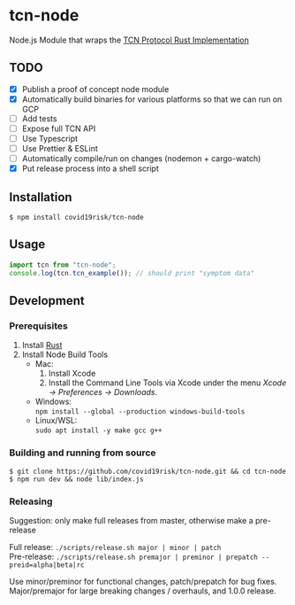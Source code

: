 # tcn-node

Node.js Module that wraps the [TCN Protocol Rust Implementation](https://github.com/TCNCoalition/TCN)

## TODO

- [x] Publish a proof of concept node module
- [x] Automatically build binaries for various platforms so that we can run on GCP
- [ ] Add tests
- [ ] Expose full TCN API
- [ ] Use Typescript
- [ ] Use Prettier & ESLint
- [ ] Automatically compile/run on changes (nodemon + cargo-watch)
- [x] Put release process into a shell script

## Installation

```
$ npm install covid19risk/tcn-node
```

## Usage

```js
import tcn from "tcn-node";
console.log(tcn.tcn_example()); // should print "symptom data"
```

## Development

### Prerequisites

1. Install [Rust](https://www.rust-lang.org/tools/install)
2. Install Node Build Tools
    - Mac:
        1. Install Xcode
        2. Install the Command Line Tools via Xcode under the menu
        *Xcode → Preferences → Downloads.*
    - Windows:  
    `npm install --global --production windows-build-tools`
    - Linux/WSL:  
    `sudo apt install -y make gcc g++`

### Building and running from source

```
$ git clone https://github.com/covid19risk/tcn-node.git && cd tcn-node
$ npm run dev && node lib/index.js
```

### Releasing

Suggestion: only make full releases from master, otherwise make a pre-release

Full release: `./scripts/release.sh major | minor | patch`  
Pre-release: `./scripts/release.sh premajor | preminor | prepatch --preid=alpha|beta|rc`  

Use minor/preminor for functional changes, patch/prepatch for bug fixes.  
Major/premajor for large breaking changes / overhauls, and 1.0.0 release.